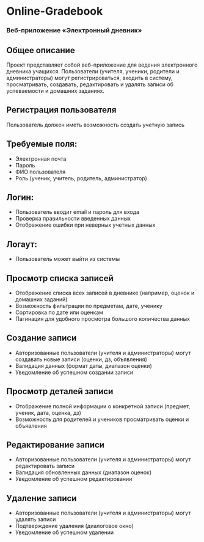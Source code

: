 # Online-Gradebook
### Веб-приложение «Электронный дневник»
## Общее описание
Проект представляет собой веб-приложение для ведения электронного дневника учащихся.
Пользователи (учителя, ученики, родители и администраторы) могут регистрироваться, входить в систему, просматривать, создавать, редактировать и удалять записи об успеваемости и домашних заданиях.
## Регистрация пользователя
Пользователь должен иметь возможность создать учетную запись
## Требуемые поля:
-	Электронная почта
-	Пароль 
-	ФИО пользователя
-	Роль (ученик, учитель, родитель, администратор)
## Логин:
-	Пользователь вводит email и пароль для входа
-	Проверка правильности введенных данных
-	Отображение ошибки при неверных учетных данных
## Логаут:
-	Пользователь может выйти из системы
## Просмотр списка записей 
-	Отображение списка всех записей в дневнике (например, оценок и домашних заданий)
-	Возможность фильтрации по предметам, дате, ученику
-	Сортировка по дате или оценкам
-	Пагинация для удобного просмотра большого количества данных
## Создание записи 
-	Авторизованные пользователи (учителя и администраторы) могут создавать новые записи (оценки, дз, объявления)
-	Валидация данных (формат даты, диапазон оценки)
-	Уведомление об успешном создании записи

## Просмотр деталей записи 
-	Отображение полной информации о конкретной записи (предмет, ученик, дата, оценка, дз)
-	Возможность для родителей и учеников просматривать оценки и объявления
## Редактирование записи 
-	Авторизованные пользователи (учителя и администраторы) могут редактировать записи
-	Валидация обновленных данных (диапазон оценок)
-	Уведомление об успешном редактировании
## Удаление записи 
-	Авторизованные пользователи (учителя и администраторы) могут удалять записи
-	Подтверждение удаления (диалоговое окно)
-	Уведомление об успешном удалении

